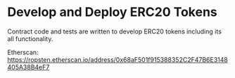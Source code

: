 # Develop and Deploy ERC20 Tokens

Contract code and tests are written to develop ERC20 tokens including its all functionality.

Etherscan: https://ropsten.etherscan.io/address/0x68aF501f915388352C2F47B6E3148405A38B4eF7
